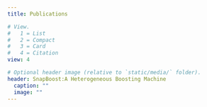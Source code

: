 ```yaml
---
title: Publications

# View.
#   1 = List
#   2 = Compact
#   3 = Card
#   4 = Citation
view: 4

# Optional header image (relative to `static/media/` folder).
header: SnapBoost:A Heterogeneous Boosting Machine
  caption: ""
  image: ""
---
```

